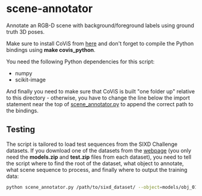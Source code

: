 # scene-annotator
Annotate an RGB-D scene with background/foreground labels using ground truth 3D poses.

Make sure to install CoViS from [here](https://gitlab.com/caro-sdu/covis) and don't forget to compile the Python bindings using **make covis_python**.

You need the following Python dependencies for this script:
- numpy
- scikit-image

And finally you need to make sure that CoViS is built "one folder up" relative to this directory - otherwise, you have to change the line below the import statement near the top of [scene_annotator.py](scene_annotator.py) to append the correct path to the bindings.

## Testing
The script is tailored to load test sequences from the SIXD Challenge datasets. If you download one of the datasets from the [webpage](http://cmp.felk.cvut.cz/sixd/challenge_2017) (you only need the **models.zip** and **test.zip** files from each dataset), you need to tell the script where to find the root of the dataset, what object to annotate, what scene sequence to process, and finally where to output the training data:
```sh
python scene_annotator.py /path/to/sixd_dataset/ --object=models/obj_01.ply --scene-dir=test/01 --output-dir=./output
```

